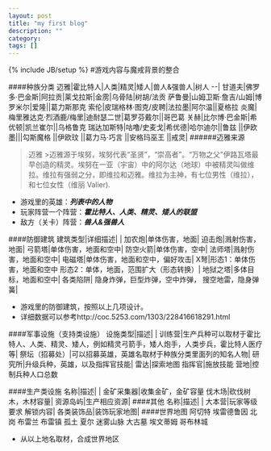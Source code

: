```yaml
---
layout: post
title: "my first blog"
description: ""
category: 
tags: []
---
```

{% include JB/setup %}
#游戏内容与魔戒背景的整合

####种族分类
迈雅|霍比特人|人类|精灵|矮人|兽人&强兽人|树人
--|
甘道夫|佛罗多·巴金斯|阿拉贡|莱戈拉斯|金雳|乌骨陆|树胡/法贡
萨鲁曼|山姆卫斯·詹吉/山姆|博罗米尔|爱隆||葛力斯那克 
索伦|皮瑞格林·图克/皮聘|法拉墨|阿尔温||夏格拉
炎魔|梅里雅达克·烈酒鹿/梅里|迪耐瑟二世|葛罗芬戴尔||哥巴葛
关赫|比尔博·巴金斯|希优顿|凯兰崔尔||乌格鲁克
瑞达加斯特|咕噜/史麦戈|希优德|哈尔迪尔||鲁兹
||伊欧墨|||勾斯魔格
||伊欧玟
||葛力马·巧言
||安格玛巫王
||戒灵|
######迈雅来源
>迈雅 &gt;迈雅源于埃努，埃努代表“圣贤”，“崇高者”。“万物之父”伊路瓦塔最早创造的精灵。埃努在一亚（宇宙）中的阿尔达（地球）中被精灵叫做维拉。维拉有强弱之分，即维拉和迈雅。维拉为主神，有七位男性（维拉），和七位女性（维丽 Valier).

* 游戏里的英雄：***列表中的人物***
* 玩家阵营一个阵营：***霍比特人、人类、精灵、矮人的联盟***
* 敌方（关卡）阵营：***兽人&强兽人***


####防御建筑
建筑类型|详细描述|
|
加农炮|单体伤害，地面|
迫击炮|溅射伤害，地面|
弓箭塔|单体伤害，地面和空中|
防空火箭|单体伤害，空中|
法师塔|溅射伤害，地面和空中|
电磁塔|单体伤害，地面和空中，偏好攻击|
X弩|形态1：单体伤害，地面和空中 形态2：单体，地面，范围扩大（形态转换）|
地狱之塔|多体目标，地面和空中|
各类陷阱| 隐身炸弹，巨型炸弹，空中炸弹， 搜空地雷，隐身弹簧|

* 游戏里的防御建筑，按照以上几项设计。
* 详细数据可以参考http://coc.5253.com/1303/228416618291.html

####军事设施（支持类设施）
设施类型|描述|
|
训练营|生产兵种可以取材于霍比特人、人类、精灵、矮人，例如精灵弓箭手，矮人炮手，人类步兵，霍比特人医疗等|
祭坛（招募处）|可以招募英雄，英雄名取材于种族分类里面列的知名人物|
研究所|升级兵种，英雄，以及指挥官技能|
雷达|探索地图
指挥官|施放技能
营地|控制兵种人口总数

####生产类设施
名称|描述|
|
金矿采集器|收集金矿，金矿容量
伐木场|砍伐树木，木材容量|
资源岛屿|生产相应资源|
####其他
名称|描述|
|
大本营|玩家等级要求 解锁内容|
各类装饰品|装饰玩家地图|
####世界地图
阿切特
埃雷德鲁因
北岗
布雷兰
布雷镇
孤土
夏尔
迷雾山脉
大古墓
埃文蒂姆
哥布林城

* 从以上地名取材，合成世界地区
